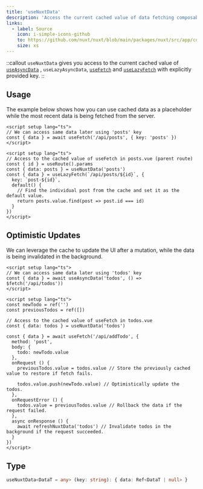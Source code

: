 ```yaml
---
title: 'useNuxtData'
description: 'Access the current cached value of data fetching composables.'
links:
  - label: Source
    icon: i-simple-icons-github
    to: https://github.com/nuxt/nuxt/blob/main/packages/nuxt/src/app/composables/asyncData.ts
    size: xs
---
```


::callout
`useNuxtData` gives you access to the current cached value of [`useAsyncData`](/docs/api/composables/use-async-data) , `useLazyAsyncData`, [`useFetch`](/docs/api/composables/use-fetch) and [`useLazyFetch`](/docs/api/composables/use-lazy-fetch) with explicitly provided key.
::

## Usage

The example below shows how you can use cached data as a placeholder while the most recent data is being fetched from the server.

```vue [pages/posts.vue]
<script setup lang="ts">
// We can access same data later using 'posts' key
const { data } = await useFetch('/api/posts', { key: 'posts' })
</script>
```

```vue [pages/posts/[id\\].vue]
<script setup lang="ts">
// Access to the cached value of useFetch in posts.vue (parent route)
const { id } = useRoute().params
const { data: posts } = useNuxtData('posts')
const { data } = useLazyFetch(`/api/posts/${id}`, {
  key: `post-${id}`,
  default() {
    // Find the individual post from the cache and set it as the default value.
    return posts.value.find(post => post.id === id)
  }
})
</script>
```

## Optimistic Updates

We can leverage the cache to update the UI after a mutation, while the data is being invalidated in the background.

```vue [pages/todos.vue]
<script setup lang="ts">
// We can access same data later using 'todos' key
const { data } = await useAsyncData('todos', () => $fetch('/api/todos'))
</script>
```

```vue [components/NewTodo.vue]
<script setup lang="ts">
const newTodo = ref('')
const previousTodos = ref([])

// Access to the cached value of useFetch in todos.vue
const { data: todos } = useNuxtData('todos')

const { data } = await useFetch('/api/addTodo', {
  method: 'post',
  body: {
    todo: newTodo.value
  },
  onRequest () {
    previousTodos.value = todos.value // Store the previously cached value to restore if fetch fails.

    todos.value.push(newTodo.value) // Optimistically update the todos.
  },
  onRequestError () {
    todos.value = previousTodos.value // Rollback the data if the request failed.
  },
  async onResponse () {
    await refreshNuxtData('todos') // Invalidate todos in the background if the request succeeded.
  }
})
</script>
```

## Type

```ts
useNuxtData<DataT = any> (key: string): { data: Ref<DataT | null> }
```
